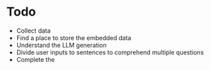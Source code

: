 # Todo

- Collect data
- Find a place to store the embedded data
- Understand the LLM generation
- Divide user inputs to sentences to comprehend multiple questions
- Complete the 